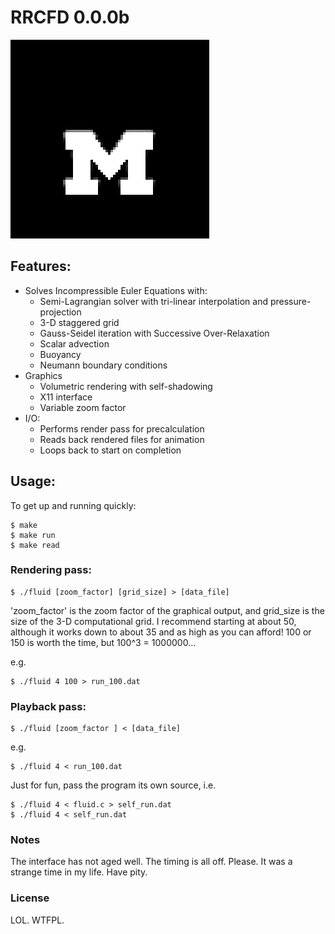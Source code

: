 # RRCFD 0.0.0b

![M](./docs/m.gif)

## Features:

* Solves Incompressible Euler Equations with:
  * Semi-Lagrangian solver with tri-linear interpolation and pressure-projection
  * 3-D staggered grid
  * Gauss-Seidel iteration with Successive Over-Relaxation
  * Scalar advection
  * Buoyancy
  * Neumann boundary conditions
* Graphics
  * Volumetric rendering with self-shadowing
  * X11 interface
  * Variable zoom factor
* I/O:
  * Performs render pass for precalculation
  * Reads back rendered files for animation
  * Loops back to start on completion

## Usage:

To get up and running quickly:
    
    $ make
    $ make run
    $ make read

### Rendering pass:

    $ ./fluid [zoom_factor] [grid_size] > [data_file]

'zoom\_factor' is the zoom factor of the graphical output, and grid\_size is the size of the 3-D computational grid. I recommend starting at about 50, although it works down to about 35 and as high as you can afford!  100 or 150 is worth the time, but 100^3 = 1000000...

e.g.

    $ ./fluid 4 100 > run_100.dat


### Playback pass:

    $ ./fluid [zoom_factor ] < [data_file]

e.g.

    $ ./fluid 4 < run_100.dat

Just for fun, pass the program its own source, i.e.

    $ ./fluid 4 < fluid.c > self_run.dat
    $ ./fluid 4 < self_run.dat

### Notes

The interface has not aged well. The timing is all off. Please. It was a strange time in my life. Have pity.

### License

LOL. WTFPL.
